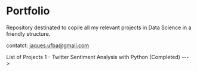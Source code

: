 # Portfolio

Repository destinated to copile all my relevant projects in Data Science in a friendly structure.

contatct: jaques.ufba@gmail.com


List of Projects
1 - Twitter Sentiment Analysis with Python (Completed) --->

